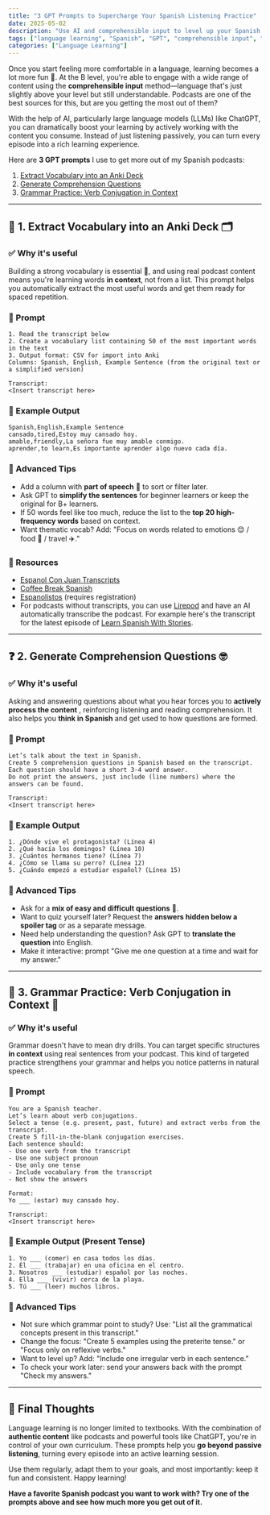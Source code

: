 ```yaml
---
title: "3 GPT Prompts to Supercharge Your Spanish Listening Practice"
date: 2025-05-02
description: "Use AI and comprehensible input to level up your Spanish listening skills. Learn how to build Anki decks, test comprehension, and master grammar using these 3 smart GPT prompts."
tags: ["language learning", "Spanish", "GPT", "comprehensible input", "AI tools"]
categories: ["Language Learning"]
---
```


Once you start feeling more comfortable in a language, learning becomes a lot more fun 🎉. At the B level, you're able to engage with a wide range of content using the **comprehensible input** method—language that's just slightly above your level but still understandable. Podcasts are one of the best sources for this, but are you getting the most out of them?

With the help of AI, particularly large language models (LLMs) like ChatGPT, you can dramatically boost your learning by actively working with the content you consume. Instead of just listening passively, you can turn every episode into a rich learning experience.

Here are **3 GPT prompts** I use to get more out of my Spanish podcasts:

1. [Extract Vocabulary into an Anki Deck](#-1-extract-vocabulary-into-an-anki-deck-)
1. [Generate Comprehension Questions](#-2-generate-comprehension-questions-)
3. [Grammar Practice: Verb Conjugation in Context](#-3-grammar-practice-verb-conjugation-in-context-)

---

## 🧾 1. Extract Vocabulary into an Anki Deck 🗂️

### ✅ Why it's useful

Building a strong vocabulary is essential 💪, and using real podcast content means you're learning words **in context**, not from a list. This prompt helps you automatically extract the most useful words and get them ready for spaced repetition.

### 🧠 Prompt

```
1. Read the transcript below
2. Create a vocabulary list containing 50 of the most important words in the text
3. Output format: CSV for import into Anki
Columns: Spanish, English, Example Sentence (from the original text or a simplified version)

Transcript:
<Insert transcript here>
```

### 📝 Example Output

```
Spanish,English,Example Sentence
cansado,tired,Estoy muy cansado hoy.
amable,friendly,La señora fue muy amable conmigo.
aprender,to learn,Es importante aprender algo nuevo cada día.
```

### 🚀 Advanced Tips

* Add a column with **part of speech** 🧩 to sort or filter later.
* Ask GPT to **simplify the sentences** for beginner learners or keep the original for B+ learners.
* If 50 words feel like too much, reduce the list to the **top 20 high-frequency words** based on context.
* Want thematic vocab? Add: "Focus on words related to emotions 😊 / food 🍲 / travel ✈️."

### 🔗 Resources

* [Espanol Con Juan Transcripts](https://1001reasonstolearnspanish.com/podcasts/)
* [Coffee Break Spanish](https://coffeebreaklanguages.com/coffeebreakspanish/)
* [Espanolistos](https://www.espanolistos.com) (requires registration)
* For podcasts without transcripts, you can use [Lirepod](https://www.lirepod.com) and have an AI automatically transcribe the podcast. For example here's the transcript for the latest episode of [Learn Spanish With Stories](https://www.lirepod.com/episode/36704430251?lang=).

---

## ❓ 2. Generate Comprehension Questions 🤓

### ✅ Why it's useful

Asking and answering questions about what you hear forces you to **actively process the content** , reinforcing listening and reading comprehension. It also helps you **think in Spanish** and get used to how questions are formed.

### 🧠 Prompt

```
Let’s talk about the text in Spanish.
Create 5 comprehension questions in Spanish based on the transcript.
Each question should have a short 3-4 word answer.
Do not print the answers, just include (line numbers) where the answers can be found.

Transcript:
<Insert transcript here>
```

### 📝 Example Output

```
1. ¿Dónde vive el protagonista? (Línea 4)
2. ¿Qué hacía los domingos? (Línea 10)
3. ¿Cuántos hermanos tiene? (Línea 7)
4. ¿Cómo se llama su perro? (Línea 12)
5. ¿Cuándo empezó a estudiar español? (Línea 15)
```

### 🚀 Advanced Tips

* Ask for a **mix of easy and difficult questions** 🎯.
* Want to quiz yourself later? Request the **answers hidden below a spoiler tag** or as a separate message.
* Need help understanding the question? Ask GPT to **translate the question** into English.
* Make it interactive: prompt "Give me one question at a time and wait for my answer."

---

## 🧩 3. Grammar Practice: Verb Conjugation in Context 🧠

### ✅ Why it's useful

Grammar doesn't have to mean dry drills. You can target specific structures **in context** using real sentences from your podcast. This kind of targeted practice strengthens your grammar and helps you notice patterns in natural speech.

### 🧠 Prompt

```
You are a Spanish teacher.
Let’s learn about verb conjugations.
Select a tense (e.g. present, past, future) and extract verbs from the transcript.
Create 5 fill-in-the-blank conjugation exercises.
Each sentence should:
- Use one verb from the transcript
- Use one subject pronoun
- Use only one tense
- Include vocabulary from the transcript
- Not show the answers

Format:
Yo ___ (estar) muy cansado hoy.

Transcript:
<Insert transcript here>
```

### 📝 Example Output (Present Tense)

```
1. Yo ___ (comer) en casa todos los días.
2. Él ___ (trabajar) en una oficina en el centro.
3. Nosotros ___ (estudiar) español por las noches.
4. Ella ___ (vivir) cerca de la playa.
5. Tú ___ (leer) muchos libros.
```

### 🚀 Advanced Tips

* Not sure which grammar point to study? Use: "List all the grammatical concepts present in this transcript."
* Change the focus: "Create 5 examples using the preterite tense." or "Focus only on reflexive verbs."
* Want to level up? Add: "Include one irregular verb in each sentence."
* To check your work later: send your answers back with the prompt "Check my answers."

---

## 🏁 Final Thoughts

Language learning is no longer limited to textbooks. With the combination of **authentic content** like podcasts and powerful tools like ChatGPT, you're in control of your own curriculum. These prompts help you **go beyond passive listening**, turning every episode into an active learning session.

Use them regularly, adapt them to your goals, and most importantly: keep it fun and consistent. Happy learning!

**Have a favorite Spanish podcast you want to work with? Try one of the prompts above and see how much more you get out of it.**
